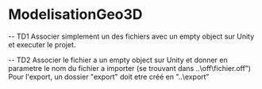 # ModelisationGeo3D

 -- TD1
Associer simplement un des fichiers avec un empty object sur Unity et executer le projet.

-- TD2
Associer le fichier a un empty object sur Unity et donner en parametre le nom du fichier a importer (se trouvant dans ..\\off\\fichier.off")
Pour l'export, un dossier "export" doit etre créé en "..\\export"
